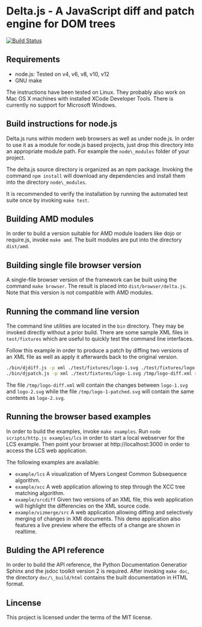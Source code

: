 Delta.js - A JavaScript diff and patch engine for DOM trees
===========================================================

[![Build Status](https://travis-ci.org/znerol/node-delta.svg?branch=master)](https://travis-ci.org/znerol/node-delta)

Requirements
------------

* node.js: Tested on v4, v6, v8, v10, v12
* GNU make

The instructions have been tested on Linux. They probably also work on Mac OS X
machines with installed XCode Developer Tools. There is currently no support
for Microsoft Windows.


Build instructions for node.js
------------------------------

Delta.js runs within modern web browsers as well as under node.js. In order to
use it as a module for node.js based projects, just drop this directory into an
appropriate module path. For example the `node\_modules` folder of your
project.

The delta.js source directory is organized as an npm package. Invoking the
command `npm install` will download any dependencies and install them into the
directory `node\_modules`.

It is recommended to verify the installation by running the automated test
suite once by invoking `make test`.


Building AMD modules
--------------------

In order to build a version suitable for AMD module loaders like dojo or
require.js, invoke `make amd`. The built modules are put into the directory
`dist/amd`.


Building single file browser version
------------------------------------

A single-file browser version of the framework can be built using the command
`make browser`. The result is placed into `dist/browser/delta.js`. Note that
this version is not compatible with AMD modules.


Running the command line version
--------------------------------

The command line utilities are located in the `bin` directory. They may be
invoked directly without a prior build. There are some sample XML files in
`test/fixtures` which are useful to quickly test the command line interfaces.

Follow this example in order to produce a patch by diffing two versions of an
XML file as well as apply it afterwards back to the original version.

```bash
./bin/djdiff.js -p xml ./test/fixtures/logo-1.svg ./test/fixtures/logo-2.svg > /tmp/logo-diff.xml
./bin/djpatch.js -p xml ./test/fixtures/logo-1.svg /tmp/logo-diff.xml > /tmp/logo-1-patched.svg
```

The file `/tmp/logo-diff.xml` will contain the changes between `logo-1.svg` and
`logo-2.svg` while the file `/tmp/logo-1-patched.svg` will contain the same
contents as `logo-2.svg`.


Running the browser based examples
----------------------------------

In order to build the examples, invoke `make examples`. Run
`node scripts/http.js examples/lcs` in order to start a local webserver for the
LCS example. Then point your browser at http://localhost:3000 in order to
access the LCS web application.

The following examples are available:

* `example/lcs`
  A visualization of Myers Longest Common Subsequence algorithm.
* `example/xcc`
  A web application allowing to step through the XCC tree matching algorithm.
* `example/srcdiff`
  Given two versions of an XML file, this web application will highlight the
  differencies on the XML source code.
* `example/vizmerge/src`
  A web application allowing diffing and selectively merging of changes in XMl
  documents. This demo application also features a live preview where the
  effects of a change are shown in realtime.


Bulding the API reference
-------------------------

In order to build the API reference, the Python Documentation Generatior Sphinx
and the jsdoc toolkit version 2 is required. After invoking `make doc`, the
directory `doc/\_build/html` contains the built documentation in HTML format.

Lincense
--------

This project is licensed under the terms of the MIT license.
